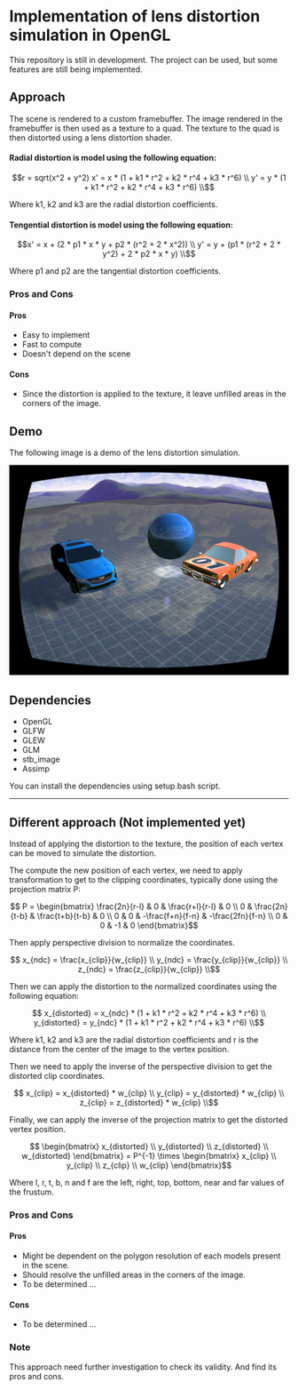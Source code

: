 # Implementation of lens distortion simulation in OpenGL

This repository is still in development. The project can be used, but some features are still being implemented.

## Approach
The scene is rendered to a custom framebuffer.
The image rendered in the framebuffer is then used as a texture to a quad.
The texture to the quad is then distorted using a lens distortion shader.

#### Radial distortion is model using the following equation:
```math
r = sqrt(x^2 + y^2)
x' = x * (1 + k1 * r^2 + k2 * r^4 + k3 * r^6) \\
y' = y * (1 + k1 * r^2 + k2 * r^4 + k3 * r^6) \\
```

Where k1, k2 and k3 are the radial distortion coefficients.

#### Tengential distortion is model using the following equation:
```math
x' = x + (2 * p1 * x * y + p2 * (r^2 + 2 * x^2)) \\
y' = y + (p1 * (r^2 + 2 * y^2) + 2 * p2 * x * y) \\
```
Where p1 and p2 are the tangential distortion coefficients.

### Pros and Cons
#### Pros
- Easy to implement
- Fast to compute
- Doesn't depend on the scene

#### Cons
- Since the distortion is applied to the texture, it leave unfilled areas in the corners of the image.

## Demo
The following image is a demo of the lens distortion simulation.

![Demo](Screenshots/demo_radial_distortion.png)


## Dependencies
- OpenGL
- GLFW
- GLEW
- GLM
- stb_image
- Assimp

 You can install the dependencies using setup.bash script.

---

## Different approach (Not implemented yet)
Instead of applying the distortion to the texture, the position of each vertex can be moved to simulate the distortion.

The compute the new position of each vertex, we need to apply transformation to get to the clipping coordinates,
typically done using the projection matrix P:
```math
    P = 
    \begin{bmatrix}
        \frac{2n}{r-l} & 0 & \frac{r+l}{r-l} & 0 \\
        0 & \frac{2n}{t-b} & \frac{t+b}{t-b} & 0 \\
        0 & 0 & -\frac{f+n}{f-n} & -\frac{2fn}{f-n} \\
        0 & 0 & -1 & 0
    \end{bmatrix}
```

Then apply perspective division to normalize the coordinates.

```math
    x_{ndc} = \frac{x_{clip}}{w_{clip}} \\
    y_{ndc} = \frac{y_{clip}}{w_{clip}} \\
    z_{ndc} = \frac{z_{clip}}{w_{clip}} \\
```

Then we can apply the distortion to the normalized coordinates using the following equation:

```math
    x_{distorted} = x_{ndc} * (1 + k1 * r^2 + k2 * r^4 + k3 * r^6) \\
    y_{distorted} = y_{ndc} * (1 + k1 * r^2 + k2 * r^4 + k3 * r^6) \\
```

Where k1, k2 and k3 are the radial distortion coefficients and r is the distance from the center of the image to the vertex position.

Then we need to apply the inverse of the perspective division to get the distorted clip coordinates.

```math
    x_{clip} = x_{distorted} * w_{clip} \\
    y_{clip} = y_{distorted} * w_{clip} \\
    z_{clip} = z_{distorted} * w_{clip} \\
```

Finally, we can apply the inverse of the projection matrix to get the distorted vertex position.

```math
    \begin{bmatrix}
        x_{distorted} \\
        y_{distorted} \\
        z_{distorted} \\
        w_{distorted}
    \end{bmatrix}
    = P^{-1} \times
    \begin{bmatrix}
        x_{clip} \\
        y_{clip} \\
        z_{clip} \\
        w_{clip}
    \end{bmatrix}
```

Where l, r, t, b, n and f are the left, right, top, bottom, near and far values of the frustum.

### Pros and Cons
#### Pros
- Might be dependent on the polygon resolution of each models present in the scene.
- Should resolve the unfilled areas in the corners of the image.
- To be determined ...

#### Cons
- To be determined ...

### Note
This approach need further investigation to check its validity. And find its pros and cons.